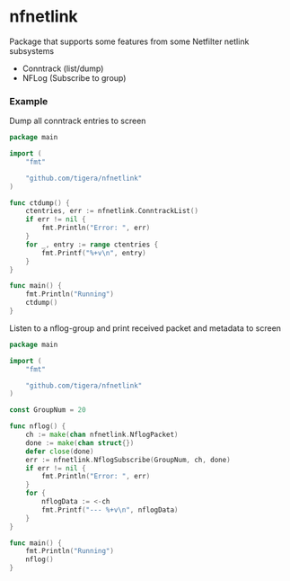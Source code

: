 # nfnetlink

Package that supports some features from some Netfilter netlink subsystems
* Conntrack (list/dump)
* NFLog (Subscribe to group)

### Example

Dump all conntrack entries to screen

```go
package main

import (
	"fmt"

	"github.com/tigera/nfnetlink"
)

func ctdump() {
	ctentries, err := nfnetlink.ConntrackList()
	if err != nil {
		fmt.Println("Error: ", err)
	}
	for _, entry := range ctentries {
		fmt.Printf("%+v\n", entry)
	}
}

func main() {
	fmt.Println("Running")
	ctdump()
}
```

Listen to a nflog-group and print received packet and metadata to screen

```go
package main

import (
	"fmt"

	"github.com/tigera/nfnetlink"
)

const GroupNum = 20

func nflog() {
	ch := make(chan nfnetlink.NflogPacket)
	done := make(chan struct{})
	defer close(done)
	err := nfnetlink.NflogSubscribe(GroupNum, ch, done)
	if err != nil {
		fmt.Println("Error: ", err)
	}
	for {
		nflogData := <-ch
		fmt.Printf("--- %+v\n", nflogData)
	}
}

func main() {
	fmt.Println("Running")
	nflog()
}
```

